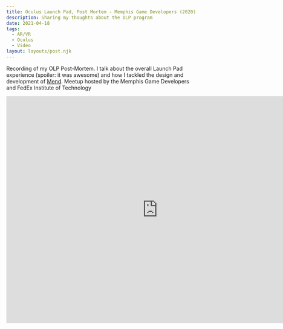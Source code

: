 ```yaml
---
title: Oculus Launch Pad, Post Mortem - Memphis Game Developers (2020)
description: Sharing my thoughts about the OLP program
date: 2021-04-18
tags:
  - AR/VR
  - Oculus
  - Video
layout: layouts/post.njk
---
```


<p>Recording of my OLP Post-Mortem. I talk about the overall Launch Pad experience (spoiler: it was awesome) and how I tackled the design and development of <a href="/posts/mend" target="blank">Mend</a>. Meetup hosted by the Memphis Game Developers and FedEx Institute of Technology</p>

<div class="container">
<p style="text-align: center"><iframe width="800" height="600" src="https://www.youtube.com/embed/XGSpRAd1Nzc" frameborder="0" allow="accelerometer; autoplay; clipboard-write; encrypted-media; gyroscope; picture-in-picture" allowfullscreen class="video"></iframe></p></div></br>